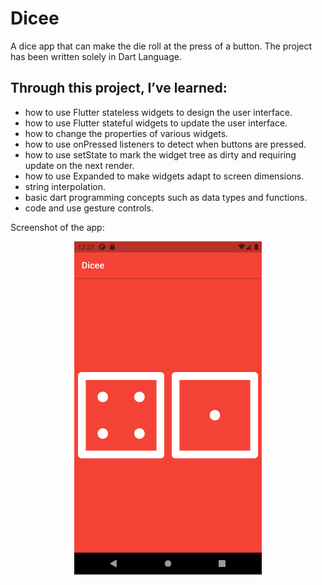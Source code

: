 # Dicee

A dice app that can make the die roll at the press of a button. The project has been written solely in Dart Language.

## Through this project, I’ve learned:
-   how to use Flutter stateless widgets to design the user interface.
-	how to use Flutter stateful widgets to update the user interface.
-	how to change the properties of various widgets.
-	how to use onPressed listeners to detect when buttons are pressed.
-	how to use setState to mark the widget tree as dirty and requiring update on the next render.
-	how to use Expanded to make widgets adapt to screen dimensions.
-	string interpolation.
-	basic dart programming concepts such as data types and functions.
-	code and use gesture controls.

Screenshot of the app:

<p align="center"><img src="images/dicee_1.png" width="300"></p>